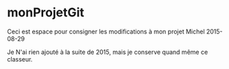 # monProjetGit
Ceci est espace pour consigner les modifications à mon projet
Michel 2015-08-29

Je N'ai rien ajouté à la suite de 2015, mais je conserve quand même ce classeur.
